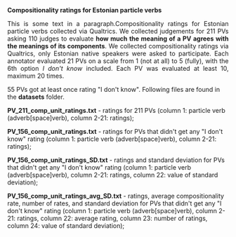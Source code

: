<b>Compositionality ratings for Estonian particle verbs</b>

<p align="justify">This is some text in a paragraph.Compositionality ratings for Estonian particle verbs collected via Qualtrics. We collected judgements for 211 PVs asking 110 judges to evaluate <b>how much the meaning of a PV agrees with the meanings of its components</b>. We collected compositionality ratings via Qualtrics, only Estonian native speakers were asked to participate. Each annotator evaluated 21 PVs on a scale from 1 (not at all) to 5 (fully), with the 6th option <i>I don't know</i> included. Each PV was evaluated at least 10, maximum 20 times.</p>

55 PVs got at least once rating "I don't know". Following files are found in the <b>datasets</b> folder.


<b>PV_211_comp_unit_ratings.txt</b> - ratings for 211 PVs (column 1: particle verb (adverb[space]verb), column 2-21: ratings);

<b>PV_156_comp_unit_ratings.txt</b> - ratings for PVs that didn't get any "I don't know" rating (column 1: particle verb (adverb[space]verb), column 2-21: ratings);

<b>PV_156_comp_unit_ratings_SD.txt</b> - ratings and standard deviation for PVs that didn't get any "I don't know" rating (column 1: particle verb (adverb[space]verb), column 2-21: ratings, column 22: value of standard deviation);

<b>PV_156_comp_unit_ratings_avg_SD.txt</b> - ratings, average compositionality rate, number of rates, and standard deviation for PVs that didn't get any "I don't know" rating (column 1: particle verb (adverb[space]verb), column 2-21: ratings, column 22: average rating, column 23: number of ratings, column 24: value of standard deviation);
